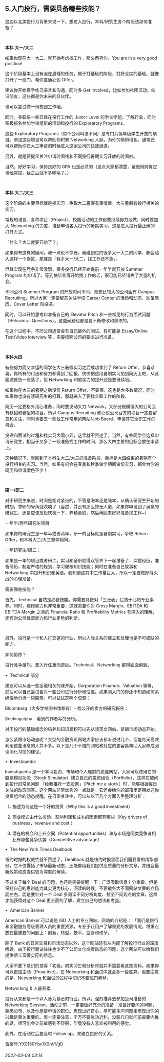 ## 5.入门投行，需要具备哪些技能？
这边以北美投行为背景来说一下。想进入投行，本科/研究生各个阶段该如何准备？


 


**本科 大一/大二**


如果你现在大一大二，就开始考虑找工作，那么恭喜你，You are in a very good position!


这个阶段基本上没有迫在眉睫的任务，属于打基础的阶段，打好坚实的基础，就像打开了一扇门，帮你直通心仪 Offer。


建议你开始着手练习语言和沟通，同时多 Get Involved，比如参加社团活动，结识朋友，这些都是你未来的好伙伴。


也可以尝试做一份校园工作哦。


同时，多联系一些已经在投行工作的 Junior Level 的学长学姐，了解行业，同时积极报名参加学校组织的活动和投行的 Exploratory Programs。


这些 Exploratory Programs（每个公司叫法不同）是专门为低年级学生开放的项目。参加这些项目可以帮助你积累 Networking 人脉，为你的简历增色，通常还可以帮助你在大三申请的时候进入这家公司的快速通道。


另外，就是要提早关注申请时间线和不同投行暑期实习开放的时间啦。


当然，好好学习，保持良好的 GPA 也是必须的（这点大家都清楚，爸爸妈妈肯定也经常提，我之后就不多啰嗦了。）


 


**本科 大二/大三**


这个阶段的主要目标就是找实习：争取大二暑假有事情做，大三暑假有投行相关的实习。


常规的语言、各种项目（Project）、校园活动的工作都要继续努力地做，同时要加大 Networking 的力度，准备申请各大投行的暑期实习，这是进入投行最正确的打开方式。


「什么？大二就要开始了？」


如果你有这样的疑问，我一点也不惊讶。我碰到过的很多大一大二的同学，都会陷入这样一个误区，那就是「我才大一/大二，找工作还不急」。


但其实现在竞争非常激烈，很多投行已经开始提前一年半就开放 Summer Program 的申请了。等到快毕业再开始找工作的话，很可能已经错失了大量的机会。


不同公司 Summer Program 的开放时间不同，规模比较大的公司会有 Campus Recruiting，所以大家一定要留意关注学校 Career Center 的活动和动态，准备简历、Cover Letter 和投递。


同时，可以开始思考和准备自己的 Elevator Pitch 和一些常见的行为面试问题（Behavioral Questions）。这些问题也都是要不断修改和熟练的。


在这个过程中，不同公司通常会有自己额外的测试、有可能是 Essay/Online Test/Video Interview 等，需要按照公司的要求进行准备。


 


**本科大四**


有些努力而又幸运的同学在大三暑假实习之后成功拿到了 Return Offer，恭喜恭喜，你所有的付出和努力都得到了回报，快快把这段暑期实习加到简历上吧，从此面试就告一段落了，但 Networking 和软实力的提升还是要继续哦。


如果你在大三的暑期之后没有 Return Offer，不要慌，这也是大多数情况，同时如果你也没有读研究生的打算，那就进入了要找全职工作的阶段。


简历一定要格外用心准备，同时要发动大力 Network。大部分规模偏大的公司会有秋招和春招的项目，所以 Campus Recruiting 和心仪公司官方的项目一定要留意和关注，同时也要去一些找工作常用的网站/Job Board，申请其它全职工作的机会。


投递和面试的过程和找实习大同小异，这里就不赘述了。当然，有些同学会选择申请研究生，相当于又多了一段准备找工作的时间，那么大四主要的目标会放在申请上。


这种情况下，就回到了本科生大二/大三的准备阶段，目标是大四结束的暑期有个投行相关的实习。当然，如果有机会在春季和秋季做学期间做份实习，都会为你的简历和申请增色不少！


 


**研一/研二**


对于研究生来说，时间是相对紧张的，不管是海本还是陆本，从确认研究生开始的时刻，求职的号角就吹响了（当然，并没有那么惨无人道，如果你申请到了满意的研究生，还是应该放松庆祝一下，养精蓄锐，然后再回来好好准备找工作~）


一年半/两年研究生项目


如果你的研究生是一年半或者两年，研一的目标就是暑期实习，争取 Return Offer，和本科大二/大三整体相同。


一年研究生/研二：


如果是一年的项目或者研二，实习和全职就得双管齐下一起准备了，深挖经历，准备简历，制定严格的规划，学习硬核知识技能；同时在准备自己故事和 Networking 中提升知识和英语。我知道这其中工作量巨大，所以一定要做好持久战的心理准备。


需要哪些技能？


首先，Technical 自然是必备技能。你需要具备对「三张表」烂熟于心的专业素养。同时，建模能力也非常重要，这就需要你对 Gross Margin、EBITDA 和 EBITDA Margin 之类的 Financial Ratio 和 Profitability Metrics 有深入的理解，还有对公司经营能力和行业走势的判断。


 


另外，投行是一个和人打交道的行业，所以人际关系的建立和处理也是不可或缺的能力。


如何锻炼？


投行竞争激烈，想入行任重而道远。Technical、Networking 都得面面俱到。


•  Technical 部分


建议可以从选一些金融相关的课开始，Corporation Finance、Valuation 等等，然后可以自己尝试着对一些公司进行分析和估值。如果刚入门的你还不知道如何系统性地分析一只股票，可以试试这两个资源： 


Bloomberg（大多学校图书馆都有）- 找公开的卖方的研究报告；


Seekingalpha - 看别的作者写的分析。


对于投行的基础概念的培养和知识累积可以先从读英文网站，紧跟市场动态开始。


怎么紧跟市场动态呢？大型的金融资讯网站大家应该都听说过几个，但能每天高效利用这些讯息的人并不多。以下是几个不错的网站和对应的更容易帮助大家养成阅读消化习惯的建议。


•  Investopedia


Investopedia 是一个学习投资、市场和个人理财的绝佳网站，大家可以使用它的股票模拟功能（Stock Simulator）建立自己的投资组合（Portfolio），这样在被问到投行的常见问题 「给我推荐一支股票」（Pitch me a stock）时，能够根据每日关注的动态回答。这个网站非常优秀的一点就是，它还会给你的邮箱里定期发送你投资组合的动态提醒。在日常关注中，可以从以下几个方面入手整理分析：


1. 描述为何这是一个好的投资（Why this is a good investment）


2. 商业模式由什么推动，影响利润和成本的因素都有哪些（Key drivers of business，revenue and cost ）


3. 潜在的机会和上升空间（Potential opportunities）和与市场是同类竞争者相比有哪些竞争优势（Competitive advantage）


•  The New York Times Dealbook 


纽约时报的权威性就不赘述了，Dealbook 就是纽约时报里面我们需要看的精华部分，它不仅囊括了市场最新动态，还能够给我们提供高质量的分析文章，并结合最新政策动态提供较为深度的解读。


不过关于每个 Deal 的问题，也还是需要提醒一下：广泛吸取信息十分重要，但是保持自己的思辨能力其实更为核心，阅读的时候，不要被各大不同网站文章的立场而左右，而是要针对一个 Deal 多阅读不同分析角度、甚至不同观点的文章，这样才能获得对这个 Deal 更全面的了解，建立自己的想法和考量。


•  American Banker


American Banker 可以说是 IBD 人士的专业网站。网站的介绍是： 「我们是银行和金融服务高级管理人员的重要资源，专业于让用户了解重要的发展情况，将重点放在最重要的问题上：创新，转型，技术，监管和改革。 「


除了 Bank 的日常交易和市场动态以外，这个网站还有从内部了解投行行业的深度解读。由于投行面试往往也少不了公司文化或者动态的问题，这个网站可以给我们提供很丰富很实际的信息。


大家不要下意识的觉得「初级」的实习生和分析师就并不需要看这些资料。如果你可以更加主动（Proactive），在 Networking 和面试中就会多一些胜算。但要注意的是，Networking 和面试的过程中切记不要班门弄斧。


Networking & 人脉积累


投行从来都是一个以人脉为基石的行业。所以，强烈推荐去参加公司准备的 Networking Session。活动之前，一定要做好充分的准备：准备好要问的问题，熟悉公司，以及你想要申请的职位。表现出好奇心，尽可能多问问题来表现出你的兴趣是至关重要的。但一定要注意，千万不要急功近利，没聊几句就问前辈要内推的话，很可能会让前辈感到不舒服，毕竟没有人喜欢被利用的感觉。


此外，在活动过后要及时 Follow up，来建立良好的关系。


备案号:YX0150Ybv1X0nVVgD


###### 2022-03-04 03:14
